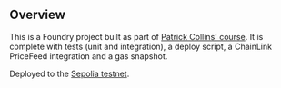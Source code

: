 ## Overview
This is a Foundry project built as part of [Patrick Collins' course](https://www.youtube.com/@PatrickAlphaC). It is complete with tests (unit and integration), a deploy script, a ChainLink PriceFeed integration and a gas snapshot.

Deployed to the [Sepolia testnet](https://sepolia.etherscan.io/address/0x666ce0ff287c1b76433c5ffbdada0222eb352a5f#code).